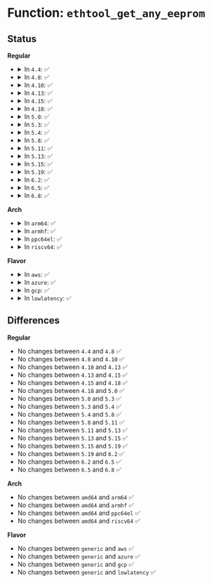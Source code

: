 # Function: <code>ethtool_get_any_eeprom</code>

## Status
<b>Regular</b>
<ul>
<li>
<details>
<summary>In <code>4.4</code>: ✅</summary>

```c
int ethtool_get_any_eeprom(struct net_device *dev, void *useraddr, int (*getter)(struct net_device *, struct ethtool_eeprom *, u8 *), u32 total_len);
```

**Collision:** Unique Static

**Inline:** No

**Transformation:** False

**Instances:**

```
In net/core/ethtool.c (ffffffff8171f990)
Location: net/core/ethtool.c:1059
Inline: False
Direct callers:
  - net/core/ethtool.c:dev_ethtool
  - net/core/ethtool.c:dev_ethtool
```
**Symbols:**

```
ffffffff8171f990-ffffffff8171fb12: ethtool_get_any_eeprom (STB_LOCAL)
```
</details>
</li>
<li>
<details>
<summary>In <code>4.8</code>: ✅</summary>

```c
int ethtool_get_any_eeprom(struct net_device *dev, void *useraddr, int (*getter)(struct net_device *, struct ethtool_eeprom *, u8 *), u32 total_len);
```

**Collision:** Unique Static

**Inline:** No

**Transformation:** False

**Instances:**

```
In net/core/ethtool.c (ffffffff81788310)
Location: net/core/ethtool.c:1519
Inline: False
Direct callers:
  - net/core/ethtool.c:dev_ethtool
  - net/core/ethtool.c:dev_ethtool
```
**Symbols:**

```
ffffffff81788310-ffffffff817884af: ethtool_get_any_eeprom (STB_LOCAL)
```
</details>
</li>
<li>
<details>
<summary>In <code>4.10</code>: ✅</summary>

```c
int ethtool_get_any_eeprom(struct net_device *dev, void *useraddr, int (*getter)(struct net_device *, struct ethtool_eeprom *, u8 *), u32 total_len);
```

**Collision:** Unique Static

**Inline:** No

**Transformation:** False

**Instances:**

```
In net/core/ethtool.c (ffffffff817b58d0)
Location: net/core/ethtool.c:1533
Inline: False
Direct callers:
  - net/core/ethtool.c:dev_ethtool
  - net/core/ethtool.c:dev_ethtool
```
**Symbols:**

```
ffffffff817b58d0-ffffffff817b5a6f: ethtool_get_any_eeprom (STB_LOCAL)
```
</details>
</li>
<li>
<details>
<summary>In <code>4.13</code>: ✅</summary>

```c
int ethtool_get_any_eeprom(struct net_device *dev, void *useraddr, int (*getter)(struct net_device *, struct ethtool_eeprom *, u8 *), u32 total_len);
```

**Collision:** Unique Static

**Inline:** No

**Transformation:** False

**Instances:**

```
In net/core/ethtool.c (ffffffff817d52c0)
Location: net/core/ethtool.c:1538
Inline: False
Direct callers:
  - net/core/ethtool.c:dev_ethtool
  - net/core/ethtool.c:dev_ethtool
```
**Symbols:**

```
ffffffff817d52c0-ffffffff817d545a: ethtool_get_any_eeprom (STB_LOCAL)
```
</details>
</li>
<li>
<details>
<summary>In <code>4.15</code>: ✅</summary>

```c
int ethtool_get_any_eeprom(struct net_device *dev, void *useraddr, int (*getter)(struct net_device *, struct ethtool_eeprom *, u8 *), u32 total_len);
```

**Collision:** Unique Static

**Inline:** No

**Transformation:** False

**Instances:**

```
In net/core/ethtool.c (ffffffff8184f7b0)
Location: net/core/ethtool.c:1541
Inline: False
Direct callers:
  - net/core/ethtool.c:dev_ethtool
  - net/core/ethtool.c:dev_ethtool
```
**Symbols:**

```
ffffffff8184f7b0-ffffffff8184f94d: ethtool_get_any_eeprom (STB_LOCAL)
```
</details>
</li>
<li>
<details>
<summary>In <code>4.18</code>: ✅</summary>

```c
int ethtool_get_any_eeprom(struct net_device *dev, void *useraddr, int (*getter)(struct net_device *, struct ethtool_eeprom *, u8 *), u32 total_len);
```

**Collision:** Unique Static

**Inline:** No

**Transformation:** False

**Instances:**

```
In net/core/ethtool.c (ffffffff8189b2c0)
Location: net/core/ethtool.c:1553
Inline: False
Direct callers:
  - net/core/ethtool.c:dev_ethtool
  - net/core/ethtool.c:dev_ethtool
```
**Symbols:**

```
ffffffff8189b2c0-ffffffff8189b46a: ethtool_get_any_eeprom (STB_LOCAL)
```
</details>
</li>
<li>
<details>
<summary>In <code>5.0</code>: ✅</summary>

```c
int ethtool_get_any_eeprom(struct net_device *dev, void *useraddr, int (*getter)(struct net_device *, struct ethtool_eeprom *, u8 *), u32 total_len);
```

**Collision:** Unique Static

**Inline:** No

**Transformation:** False

**Instances:**

```
In net/core/ethtool.c (ffffffff818bca00)
Location: net/core/ethtool.c:1485
Inline: False
Direct callers:
  - net/core/ethtool.c:dev_ethtool
  - net/core/ethtool.c:dev_ethtool
```
**Symbols:**

```
ffffffff818bca00-ffffffff818bcba8: ethtool_get_any_eeprom (STB_LOCAL)
```
</details>
</li>
<li>
<details>
<summary>In <code>5.3</code>: ✅</summary>

```c
int ethtool_get_any_eeprom(struct net_device *dev, void *useraddr, int (*getter)(struct net_device *, struct ethtool_eeprom *, u8 *), u32 total_len);
```

**Collision:** Unique Static

**Inline:** No

**Transformation:** False

**Instances:**

```
In net/core/ethtool.c (ffffffff819093a0)
Location: net/core/ethtool.c:1488
Inline: False
Direct callers:
  - net/core/ethtool.c:dev_ethtool
  - net/core/ethtool.c:dev_ethtool
```
**Symbols:**

```
ffffffff819093a0-ffffffff81909548: ethtool_get_any_eeprom (STB_LOCAL)
```
</details>
</li>
<li>
<details>
<summary>In <code>5.4</code>: ✅</summary>

```c
int ethtool_get_any_eeprom(struct net_device *dev, void *useraddr, int (*getter)(struct net_device *, struct ethtool_eeprom *, u8 *), u32 total_len);
```

**Collision:** Unique Static

**Inline:** No

**Transformation:** False

**Instances:**

```
In net/core/ethtool.c (ffffffff8193a6a0)
Location: net/core/ethtool.c:1489
Inline: False
Direct callers:
  - net/core/ethtool.c:dev_ethtool
  - net/core/ethtool.c:dev_ethtool
```
**Symbols:**

```
ffffffff8193a6a0-ffffffff8193a850: ethtool_get_any_eeprom (STB_LOCAL)
```
</details>
</li>
<li>
<details>
<summary>In <code>5.8</code>: ✅</summary>

```c
int ethtool_get_any_eeprom(struct net_device *dev, void *useraddr, int (*getter)(struct net_device *, struct ethtool_eeprom *, u8 *), u32 total_len);
```

**Collision:** Unique Static

**Inline:** No

**Transformation:** False

**Instances:**

```
In net/ethtool/ioctl.c (ffffffff81a827d0)
Location: net/ethtool/ioctl.c:1398
Inline: False
Direct callers:
  - net/ethtool/ioctl.c:dev_ethtool
  - net/ethtool/ioctl.c:dev_ethtool
```
**Symbols:**

```
ffffffff81a827d0-ffffffff81a82980: ethtool_get_any_eeprom (STB_LOCAL)
```
</details>
</li>
<li>
<details>
<summary>In <code>5.11</code>: ✅</summary>

```c
int ethtool_get_any_eeprom(struct net_device *dev, void *useraddr, int (*getter)(struct net_device *, struct ethtool_eeprom *, u8 *), u32 total_len);
```

**Collision:** Unique Static

**Inline:** No

**Transformation:** False

**Instances:**

```
In net/ethtool/ioctl.c (ffffffff81a8c2a0)
Location: net/ethtool/ioctl.c:1402
Inline: False
Direct callers:
  - net/ethtool/ioctl.c:dev_ethtool
  - net/ethtool/ioctl.c:dev_ethtool
```
**Symbols:**

```
ffffffff81a8c2a0-ffffffff81a8c450: ethtool_get_any_eeprom (STB_LOCAL)
```
</details>
</li>
<li>
<details>
<summary>In <code>5.13</code>: ✅</summary>

```c
int ethtool_get_any_eeprom(struct net_device *dev, void *useraddr, int (*getter)(struct net_device *, struct ethtool_eeprom *, u8 *), u32 total_len);
```

**Collision:** Unique Static

**Inline:** No

**Transformation:** False

**Instances:**

```
In net/ethtool/ioctl.c (ffffffff81a75840)
Location: net/ethtool/ioctl.c:1402
Inline: False
Direct callers:
  - net/ethtool/ioctl.c:dev_ethtool
  - net/ethtool/ioctl.c:dev_ethtool
```
**Symbols:**

```
ffffffff81a75840-ffffffff81a759ec: ethtool_get_any_eeprom (STB_LOCAL)
```
</details>
</li>
<li>
<details>
<summary>In <code>5.15</code>: ✅</summary>

```c
int ethtool_get_any_eeprom(struct net_device *dev, void *useraddr, int (*getter)(struct net_device *, struct ethtool_eeprom *, u8 *), u32 total_len);
```

**Collision:** Unique Static

**Inline:** No

**Transformation:** False

**Instances:**

```
In net/ethtool/ioctl.c (ffffffff81b2f060)
Location: net/ethtool/ioctl.c:1507
Inline: False
Direct callers:
  - net/ethtool/ioctl.c:dev_ethtool
  - net/ethtool/ioctl.c:dev_ethtool
```
**Symbols:**

```
ffffffff81b2f060-ffffffff81b2f20c: ethtool_get_any_eeprom (STB_LOCAL)
```
</details>
</li>
<li>
<details>
<summary>In <code>5.19</code>: ✅</summary>

```c
int ethtool_get_any_eeprom(struct net_device *dev, void *useraddr, int (*getter)(struct net_device *, struct ethtool_eeprom *, u8 *), u32 total_len);
```

**Collision:** Unique Static

**Inline:** No

**Transformation:** False

**Instances:**

```
In net/ethtool/ioctl.c (ffffffff81cb9bc0)
Location: net/ethtool/ioctl.c:1529
Inline: False
Direct callers:
  - net/ethtool/ioctl.c:__dev_ethtool
  - net/ethtool/ioctl.c:__dev_ethtool
```
**Symbols:**

```
ffffffff81cb9bc0-ffffffff81cb9dd8: ethtool_get_any_eeprom (STB_LOCAL)
```
</details>
</li>
<li>
<details>
<summary>In <code>6.2</code>: ✅</summary>

```c
int ethtool_get_any_eeprom(struct net_device *dev, void *useraddr, int (*getter)(struct net_device *, struct ethtool_eeprom *, u8 *), u32 total_len);
```

**Collision:** Unique Static

**Inline:** No

**Transformation:** False

**Instances:**

```
In net/ethtool/ioctl.c (ffffffff81e78130)
Location: net/ethtool/ioctl.c:1517
Inline: False
Direct callers:
  - net/ethtool/ioctl.c:__dev_ethtool
  - net/ethtool/ioctl.c:__dev_ethtool
```
**Symbols:**

```
ffffffff81e78130-ffffffff81e7832e: ethtool_get_any_eeprom (STB_LOCAL)
```
</details>
</li>
<li>
<details>
<summary>In <code>6.5</code>: ✅</summary>

```c
int ethtool_get_any_eeprom(struct net_device *dev, void *useraddr, int (*getter)(struct net_device *, struct ethtool_eeprom *, u8 *), u32 total_len);
```

**Collision:** Unique Static

**Inline:** No

**Transformation:** False

**Instances:**

```
In net/ethtool/ioctl.c (ffffffff81ed4510)
Location: net/ethtool/ioctl.c:1529
Inline: False
Direct callers:
  - net/ethtool/ioctl.c:__dev_ethtool
  - net/ethtool/ioctl.c:__dev_ethtool
```
**Symbols:**

```
ffffffff81ed4510-ffffffff81ed470e: ethtool_get_any_eeprom (STB_LOCAL)
```
</details>
</li>
<li>
<details>
<summary>In <code>6.8</code>: ✅</summary>

```c
int ethtool_get_any_eeprom(struct net_device *dev, void *useraddr, int (*getter)(struct net_device *, struct ethtool_eeprom *, u8 *), u32 total_len);
```

**Collision:** Unique Static

**Inline:** No

**Transformation:** False

**Instances:**

```
In net/ethtool/ioctl.c (ffffffff81f97f20)
Location: net/ethtool/ioctl.c:1571
Inline: False
Direct callers:
  - net/ethtool/ioctl.c:__dev_ethtool
  - net/ethtool/ioctl.c:__dev_ethtool
```
**Symbols:**

```
ffffffff81f97f20-ffffffff81f9814d: ethtool_get_any_eeprom (STB_LOCAL)
```
</details>
</li>
</ul>
<b>Arch</b>
<ul>
<li>
<details>
<summary>In <code>arm64</code>: ✅</summary>

```c
int ethtool_get_any_eeprom(struct net_device *dev, void *useraddr, int (*getter)(struct net_device *, struct ethtool_eeprom *, u8 *), u32 total_len);
```

**Collision:** Unique Static

**Inline:** No

**Transformation:** False

**Instances:**

```
In net/core/ethtool.c (ffff800010bdb6d0)
Location: net/core/ethtool.c:1489
Inline: False
Direct callers:
  - net/core/ethtool.c:dev_ethtool
  - net/core/ethtool.c:dev_ethtool
```
**Symbols:**

```
ffff800010bdb6d0-ffff800010bdb988: ethtool_get_any_eeprom (STB_LOCAL)
```
</details>
</li>
<li>
<details>
<summary>In <code>armhf</code>: ✅</summary>

```c
int ethtool_get_any_eeprom(struct net_device *dev, void *useraddr, int (*getter)(struct net_device *, struct ethtool_eeprom *, u8 *), u32 total_len);
```

**Collision:** Unique Static

**Inline:** No

**Transformation:** False

**Instances:**

```
In net/core/ethtool.c (c0cf50e4)
Location: net/core/ethtool.c:1489
Inline: False
Direct callers:
  - net/core/ethtool.c:dev_ethtool
  - net/core/ethtool.c:dev_ethtool
```
**Symbols:**

```
c0cf50e4-c0cf53e8: ethtool_get_any_eeprom (STB_LOCAL)
```
</details>
</li>
<li>
<details>
<summary>In <code>ppc64el</code>: ✅</summary>

```c
int ethtool_get_any_eeprom(struct net_device *dev, void *useraddr, int (*getter)(struct net_device *, struct ethtool_eeprom *, u8 *), u32 total_len);
```

**Collision:** Unique Static

**Inline:** No

**Transformation:** False

**Instances:**

```
In net/core/ethtool.c (c000000000cba960)
Location: net/core/ethtool.c:1489
Inline: False
Direct callers:
  - net/core/ethtool.c:dev_ethtool
  - net/core/ethtool.c:dev_ethtool
```
**Symbols:**

```
c000000000cba960-c000000000cbac18: ethtool_get_any_eeprom (STB_LOCAL)
```
</details>
</li>
<li>
<details>
<summary>In <code>riscv64</code>: ✅</summary>

```c
int ethtool_get_any_eeprom(struct net_device *dev, void *useraddr, int (*getter)(struct net_device *, struct ethtool_eeprom *, u8 *), u32 total_len);
```

**Collision:** Unique Static

**Inline:** No

**Transformation:** False

**Instances:**

```
In net/core/ethtool.c (ffffffe000763506)
Location: net/core/ethtool.c:1489
Inline: False
Direct callers:
  - net/core/ethtool.c:dev_ethtool
  - net/core/ethtool.c:dev_ethtool
```
**Symbols:**

```
ffffffe000763506-ffffffe00076368a: ethtool_get_any_eeprom (STB_LOCAL)
```
</details>
</li>
</ul>
<b>Flavor</b>
<ul>
<li>
<details>
<summary>In <code>aws</code>: ✅</summary>

```c
int ethtool_get_any_eeprom(struct net_device *dev, void *useraddr, int (*getter)(struct net_device *, struct ethtool_eeprom *, u8 *), u32 total_len);
```

**Collision:** Unique Static

**Inline:** No

**Transformation:** False

**Instances:**

```
In net/core/ethtool.c (ffffffff818da670)
Location: net/core/ethtool.c:1489
Inline: False
Direct callers:
  - net/core/ethtool.c:dev_ethtool
  - net/core/ethtool.c:dev_ethtool
```
**Symbols:**

```
ffffffff818da670-ffffffff818da820: ethtool_get_any_eeprom (STB_LOCAL)
```
</details>
</li>
<li>
<details>
<summary>In <code>azure</code>: ✅</summary>

```c
int ethtool_get_any_eeprom(struct net_device *dev, void *useraddr, int (*getter)(struct net_device *, struct ethtool_eeprom *, u8 *), u32 total_len);
```

**Collision:** Unique Static

**Inline:** No

**Transformation:** False

**Instances:**

```
In net/core/ethtool.c (ffffffff818944b0)
Location: net/core/ethtool.c:1489
Inline: False
Direct callers:
  - net/core/ethtool.c:dev_ethtool
  - net/core/ethtool.c:dev_ethtool
```
**Symbols:**

```
ffffffff818944b0-ffffffff81894660: ethtool_get_any_eeprom (STB_LOCAL)
```
</details>
</li>
<li>
<details>
<summary>In <code>gcp</code>: ✅</summary>

```c
int ethtool_get_any_eeprom(struct net_device *dev, void *useraddr, int (*getter)(struct net_device *, struct ethtool_eeprom *, u8 *), u32 total_len);
```

**Collision:** Unique Static

**Inline:** No

**Transformation:** False

**Instances:**

```
In net/core/ethtool.c (ffffffff8192b6a0)
Location: net/core/ethtool.c:1489
Inline: False
Direct callers:
  - net/core/ethtool.c:dev_ethtool
  - net/core/ethtool.c:dev_ethtool
```
**Symbols:**

```
ffffffff8192b6a0-ffffffff8192b850: ethtool_get_any_eeprom (STB_LOCAL)
```
</details>
</li>
<li>
<details>
<summary>In <code>lowlatency</code>: ✅</summary>

```c
int ethtool_get_any_eeprom(struct net_device *dev, void *useraddr, int (*getter)(struct net_device *, struct ethtool_eeprom *, u8 *), u32 total_len);
```

**Collision:** Unique Static

**Inline:** No

**Transformation:** False

**Instances:**

```
In net/core/ethtool.c (ffffffff8194cd70)
Location: net/core/ethtool.c:1489
Inline: False
Direct callers:
  - net/core/ethtool.c:dev_ethtool
  - net/core/ethtool.c:dev_ethtool
```
**Symbols:**

```
ffffffff8194cd70-ffffffff8194cf20: ethtool_get_any_eeprom (STB_LOCAL)
```
</details>
</li>
</ul>

## Differences
<b>Regular</b>
<ul>
<li>
No changes between <code>4.4</code> and <code>4.8</code> ✅
</li>
<li>
No changes between <code>4.8</code> and <code>4.10</code> ✅
</li>
<li>
No changes between <code>4.10</code> and <code>4.13</code> ✅
</li>
<li>
No changes between <code>4.13</code> and <code>4.15</code> ✅
</li>
<li>
No changes between <code>4.15</code> and <code>4.18</code> ✅
</li>
<li>
No changes between <code>4.18</code> and <code>5.0</code> ✅
</li>
<li>
No changes between <code>5.0</code> and <code>5.3</code> ✅
</li>
<li>
No changes between <code>5.3</code> and <code>5.4</code> ✅
</li>
<li>
No changes between <code>5.4</code> and <code>5.8</code> ✅
</li>
<li>
No changes between <code>5.8</code> and <code>5.11</code> ✅
</li>
<li>
No changes between <code>5.11</code> and <code>5.13</code> ✅
</li>
<li>
No changes between <code>5.13</code> and <code>5.15</code> ✅
</li>
<li>
No changes between <code>5.15</code> and <code>5.19</code> ✅
</li>
<li>
No changes between <code>5.19</code> and <code>6.2</code> ✅
</li>
<li>
No changes between <code>6.2</code> and <code>6.5</code> ✅
</li>
<li>
No changes between <code>6.5</code> and <code>6.8</code> ✅
</li>
</ul>
<b>Arch</b>
<ul>
<li>
No changes between <code>amd64</code> and <code>arm64</code> ✅
</li>
<li>
No changes between <code>amd64</code> and <code>armhf</code> ✅
</li>
<li>
No changes between <code>amd64</code> and <code>ppc64el</code> ✅
</li>
<li>
No changes between <code>amd64</code> and <code>riscv64</code> ✅
</li>
</ul>
<b>Flavor</b>
<ul>
<li>
No changes between <code>generic</code> and <code>aws</code> ✅
</li>
<li>
No changes between <code>generic</code> and <code>azure</code> ✅
</li>
<li>
No changes between <code>generic</code> and <code>gcp</code> ✅
</li>
<li>
No changes between <code>generic</code> and <code>lowlatency</code> ✅
</li>
</ul>
